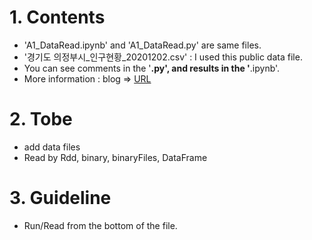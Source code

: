 # 1. Contents 
* 'A1_DataRead.ipynb' and 'A1_DataRead.py' are same files.
* '경기도 의정부시_인구현황_20201202.csv' : I used this public data file.
* You can see comments in the '__.py', and results in the '__.ipynb'.
* More information : blog => [URL](https://blog.naver.com/fresh2816/222196526492)  


# 2. Tobe
* add data files
* Read by Rdd, binary, binaryFiles, DataFrame


# 3. Guideline
* Run/Read from the bottom of the file.
